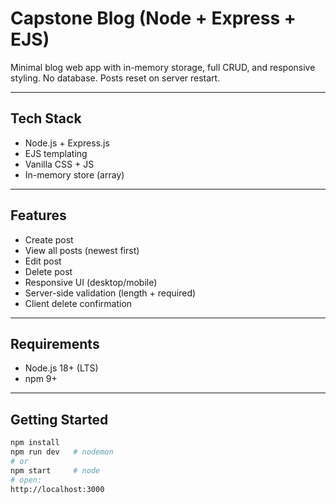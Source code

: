 # Capstone Blog (Node + Express + EJS)

Minimal blog web app with in-memory storage, full CRUD, and responsive styling. No database. Posts reset on server restart.

---

## Tech Stack
- Node.js + Express.js
- EJS templating
- Vanilla CSS + JS
- In-memory store (array)

---

## Features
- Create post
- View all posts (newest first)
- Edit post
- Delete post
- Responsive UI (desktop/mobile)
- Server-side validation (length + required)
- Client delete confirmation

---

## Requirements
- Node.js 18+ (LTS)
- npm 9+

---

## Getting Started
```bash
npm install
npm run dev   # nodemon
# or
npm start     # node
# open:
http://localhost:3000
